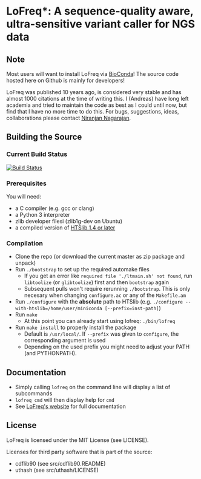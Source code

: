 # LoFreq*: A sequence-quality aware, ultra-sensitive variant caller for NGS data

## Note

Most users will want to install LoFreq via [BioConda](https://bioconda.github.io/)!
The source code hosted here on Github is mainly for developers!

LoFreq was published 10 years ago, is considered very stable and has
almost 1000 citations at the time of writing this.  I (Andreas) have
long left academia and tried to maintain the code as best as I could
until now, but find that I have no more time to do this. For bugs,
suggestions, ideas, collaborations please contact [Niranjan Nagarajan](mailto:nagarajann@gis.a-star.edu.sg).


## Building the Source

### Current Build Status

[![Build Status](https://travis-ci.org/CSB5/lofreq.svg?branch=master)](https://travis-ci.org/CSB5/lofreq)

### Prerequisites

You will need:

- a C compiler (e.g. gcc or clang)
- a Python 3 interpreter
- zlib developer filesi (zlib1g-dev on Ubuntu)
- a compiled version of [HTSlib 1.4 or later](https://github.com/samtools/htslib)

### Compilation

- Clone the repo (or download the current master as zip package and unpack)
- Run `./bootstrap` to set up the required automake files
  - If you get an error like `required file './ltmain.sh'
    not found`, run `libtoolize` (or `glibtoolize`) first and then
    `bootstrap` again
  - Subsequent pulls won't require rerunning `./bootstrap`. This is
    only necesary when changing `configure.ac` or any of the `Makefile.am`
- Run `./configure` with the **absolute** path to HTSlib
  (e.g. `./configure --with-htslib=/home/user/miniconda [--prefix=inst-path]`)
- Run `make`
  - At this point you can already start using lofreq: `./bin/lofreq`
- Run `make install` to properly install the package
  - Default is `/usr/local/`. If `--prefix` was given to `configure`,
    the corresponding argument is used
  - Depending on the used prefix you might need to adjust your PATH (and PYTHONPATH).

## Documentation

- Simply calling `lofreq` on the command line will display a list of
subcommands
- `lofreq cmd` will then display help for `cmd`
- See [LoFreq's website](http://csb5.github.io/lofreq/) for full documentation

## License

LoFreq is licensed under the MIT License (see LICENSE).

Licenses for third party software that is part of the source:
- cdflib90 (see src/cdflib90.README)
- uthash (see src/uthash/LICENSE)
